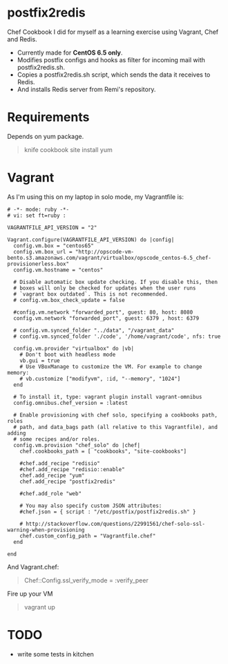 postfix2redis
=============

Chef Cookbook I did for myself as a learning exercise using Vagrant, Chef and Redis.

* Currently made for **CentOS 6.5 only**.
* Modifies postfix configs and hooks as filter for incoming mail with postfix2redis.sh.
* Copies a postfix2redis.sh script, which sends the data it receives to Redis.
* And installs Redis server from Remi's repository.

Requirements
============

Depends on yum package.

> knife cookbook site install yum

Vagrant
=======

As I'm using this on my laptop in solo mode, my Vagrantfile is:

```
# -*- mode: ruby -*-
# vi: set ft=ruby :

VAGRANTFILE_API_VERSION = "2"

Vagrant.configure(VAGRANTFILE_API_VERSION) do |config|
  config.vm.box = "centos65"
  config.vm.box_url = "http://opscode-vm-bento.s3.amazonaws.com/vagrant/virtualbox/opscode_centos-6.5_chef-provisionerless.box"
  config.vm.hostname = "centos"

  # Disable automatic box update checking. If you disable this, then
  # boxes will only be checked for updates when the user runs
  # `vagrant box outdated`. This is not recommended.
  # config.vm.box_check_update = false

  #config.vm.network "forwarded_port", guest: 80, host: 8080
  config.vm.network "forwarded_port", guest: 6379 , host: 6379

  # config.vm.synced_folder "../data", "/vagrant_data"
  # config.vm.synced_folder './code', '/home/vagrant/code', nfs: true

  config.vm.provider "virtualbox" do |vb|
    # Don't boot with headless mode
    vb.gui = true
    # Use VBoxManage to customize the VM. For example to change memory:
    # vb.customize ["modifyvm", :id, "--memory", "1024"]
  end

  # To install it, type: vagrant plugin install vagrant-omnibus
  config.omnibus.chef_version = :latest

  # Enable provisioning with chef solo, specifying a cookbooks path, roles
  # path, and data_bags path (all relative to this Vagrantfile), and adding
  # some recipes and/or roles.
  config.vm.provision "chef_solo" do |chef|
    chef.cookbooks_path = [ "cookbooks", "site-cookbooks"]

    #chef.add_recipe "redisio"
    #chef.add_recipe "redisio::enable"
    chef.add_recipe "yum"
    chef.add_recipe "postfix2redis"

    #chef.add_role "web"
  
    # You may also specify custom JSON attributes:
    #chef.json = { script : "/etc/postfix/postfix2redis.sh" }

    # http://stackoverflow.com/questions/22991561/chef-solo-ssl-warning-when-provisioning
    chef.custom_config_path = "Vagrantfile.chef"
  end

end
```

And Vagrant.chef:

> Chef::Config.ssl_verify_mode = :verify_peer


Fire up your VM

> vagrant up


TODO
====

* write some tests in kitchen
